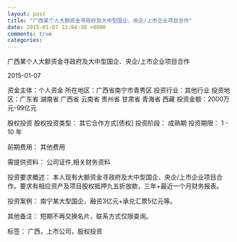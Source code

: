 ```yaml
---
layout: post
title: "广西某个人大额资金寻政府及大中型国企、央企/上市企业项目合作"
date: 2015-01-07 11:04:38 +0800
comments: true
categories: 
---
```

广西某个人大额资金寻政府及大中型国企、央企/上市企业项目合作



2015-01-07

资金主体：个人资金
所在地区：广西省南宁市青秀区
投资行业：其他行业
投资地区：广东省 湖南省 广西省 云南省 贵州省 甘肃省 青海省 西藏
投资金额：2000万元-99亿元

股权投资
股权投资类型：
                            其它合作方式[债权] 
                                                                                投资阶段：
                            成熟期 
                                                                                                                                        投资期限：
                            1 - 10 年

前期费用：
其他费用

需提供资料：
公司证件,相关财务资料

投资要求概述：
本人现有大额资金寻政府及大中型国企、央企/上市企业项目合作。要求有相应资产及项目股权抵押九五折放款，三年+最近一个月财务报表。

投资案例：
南宁某大型国企，融资3亿元+承兑汇票5亿元等。

其他备注：
短期不再交换名片，联系方式仅限查询。

标签：
广西，上市公司，股权投资

